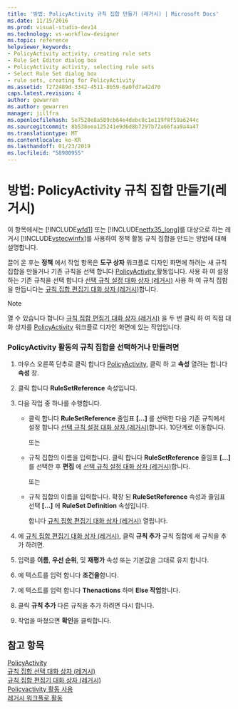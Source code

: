 ```yaml
---
title: '방법: PolicyActivity 규칙 집합 만들기 (레거시) | Microsoft Docs'
ms.date: 11/15/2016
ms.prod: visual-studio-dev14
ms.technology: vs-workflow-designer
ms.topic: reference
helpviewer_keywords:
- PolicyActivity activity, creating rule sets
- Rule Set Editor dialog box
- PolicyActivity activity, selecting rule sets
- Select Rule Set dialog box
- rule sets, creating for PolicyActivity
ms.assetid: f272489d-3342-4511-8b59-6a0fd7a42d70
caps.latest.revision: 4
author: gewarren
ms.author: gewarren
manager: jillfra
ms.openlocfilehash: 5e7528e8a589cb64e4debc8c1e119f8f59a6244c
ms.sourcegitcommit: 8b538eea125241e9d6d8b7297b72a66faa9a4a47
ms.translationtype: MT
ms.contentlocale: ko-KR
ms.lasthandoff: 01/23/2019
ms.locfileid: "58980955"
---
```

# <a name="how-to-create-a-policyactivity-rule-set-legacy"></a>방법: PolicyActivity 규칙 집합 만들기(레거시)
이 항목에서는 [!INCLUDE[wfd1](../includes/wfd1-md.md)] 또는 [!INCLUDE[netfx35_long](../includes/netfx35-long-md.md)]를 대상으로 하는 레거시 [!INCLUDE[vstecwinfx](../includes/vstecwinfx-md.md)]를 사용하여 정책 활동 규칙 집합을 만드는 방법에 대해 설명합니다.  
  
 끌어 온 후는 **정책** 에서 작업 항목은 **도구 상자** 워크플로 디자인 화면에 하려는 새 규칙 집합을 만들거나 기존 규칙을 선택 합니다 [PolicyActivity ](http://go.microsoft.com/fwlink?LinkID=65019) 활동입니다. 사용 하 여 설정 하는 기존 규칙을 선택 합니다 [선택 규칙 설정 대화 상자 (레거시)](../workflow-designer/select-rule-set-dialog-box-legacy.md) 사용 하 여 규칙 집합을 만듭니다는 [규칙 집합 편집기 대화 상자 (레거시)](../workflow-designer/rule-set-editor-dialog-box-legacy.md)합니다.  
  
> [!NOTE]
>  열 수 있습니다 합니다 [규칙 집합 편집기 대화 상자 (레거시)](../workflow-designer/rule-set-editor-dialog-box-legacy.md) 을 두 번 클릭 하 여 직접 대화 상자를 [PolicyActivity](http://go.microsoft.com/fwlink?LinkID=65019) 워크플로 디자인 화면에 있는 작업입니다.  
  
### <a name="to-select-or-create-a-rule-set-for-a-policyactivity-activity"></a>PolicyActivity 활동의 규칙 집합을 선택하거나 만들려면  
  
1.  마우스 오른쪽 단추로 클릭 합니다 [PolicyActivity](http://go.microsoft.com/fwlink?LinkID=65019), 클릭 하 고 **속성** 열려는 합니다 **속성** 창.  
  
2.  클릭 합니다 **RuleSetReference** 속성입니다.  
  
3.  다음 작업 중 하나를 수행합니다.  
  
    -   클릭 합니다 **RuleSetReference** 줄임표 **[...]** 를 선택한 다음 기존 규칙에서 설정 합니다 [선택 규칙 설정 대화 상자 (레거시)](../workflow-designer/select-rule-set-dialog-box-legacy.md)합니다. 10단계로 이동합니다.  
  
         또는  
  
    -   규칙 집합의 이름을 입력합니다. 클릭 합니다 **RuleSetReference** 줄임표 **[...]** 를 선택한 후 **편집** 에 [선택 규칙 설정 대화 상자 (레거시)](../workflow-designer/select-rule-set-dialog-box-legacy.md)합니다.  
  
         또는  
  
    -   규칙 집합의 이름을 입력합니다. 확장 된 **RuleSetReference** 속성과 줄임표 선택 **[...]**  에 **RuleSet Definition** 속성입니다.  
  
         합니다 [규칙 집합 편집기 대화 상자 (레거시)](../workflow-designer/rule-set-editor-dialog-box-legacy.md) 열립니다.  
  
4.  에 [규칙 집합 편집기 대화 상자 (레거시)](../workflow-designer/rule-set-editor-dialog-box-legacy.md), 클릭 **규칙 추가** 규칙 집합에 새 규칙을 추가 하려면.  
  
5.  입력를 **이름**, **우선 순위**, 및 **재평가** 속성 또는 기본값을 그대로 유지 합니다.  
  
6.  에 텍스트를 입력 합니다 **조건을**합니다.  
  
7.  에 텍스트를 입력 합니다 **Thenactions** 하며 **Else 작업**합니다.  
  
8.  클릭 **규칙 추가** 다른 규칙을 추가 하려면 다시 합니다.  
  
9. 작업을 마쳤으면 **확인**을 클릭합니다.  
  
## <a name="see-also"></a>참고 항목  
 [PolicyActivity](http://go.microsoft.com/fwlink?LinkID=65019)   
 [규칙 집합 선택 대화 상자 (레거시)](../workflow-designer/select-rule-set-dialog-box-legacy.md)   
 [규칙 집합 편집기 대화 상자 (레거시)](../workflow-designer/rule-set-editor-dialog-box-legacy.md)   
 [Policyactivity 활동 사용](http://go.microsoft.com/fwlink?LinkID=65004)   
 [레거시 워크플로 활동](../workflow-designer/legacy-workflow-activities.md)
